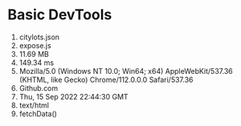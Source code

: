 # Basic DevTools
1. citylots.json
2. expose.js
3. 11.69 MB
4. 149.34 ms
5. Mozilla/5.0 (Windows NT 10.0; Win64; x64) AppleWebKit/537.36 (KHTML, like Gecko) Chrome/112.0.0.0 Safari/537.36
6. Github.com
7. Thu, 15 Sep 2022 22:44:30 GMT
8. text/html
9. fetchData()